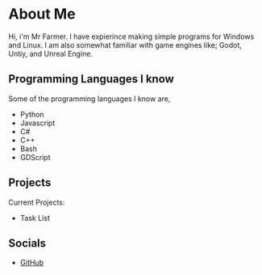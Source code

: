 # About Me
Hi, i'm Mr Farmer. I have expierince making simple programs for Windows and Linux. I am also somewhat familiar with game engines like; Godot, Untiy, and Unreal Engine.


## Programming Languages I know
Some of the programming languages I know are, 
- Python 
- Javascript 
- C# 
- C++ 
- Bash
- GDScript

## Projects
Current Projects:
- Task List

## Socials
- [GitHub](https://github.com/mrfarmer09)
